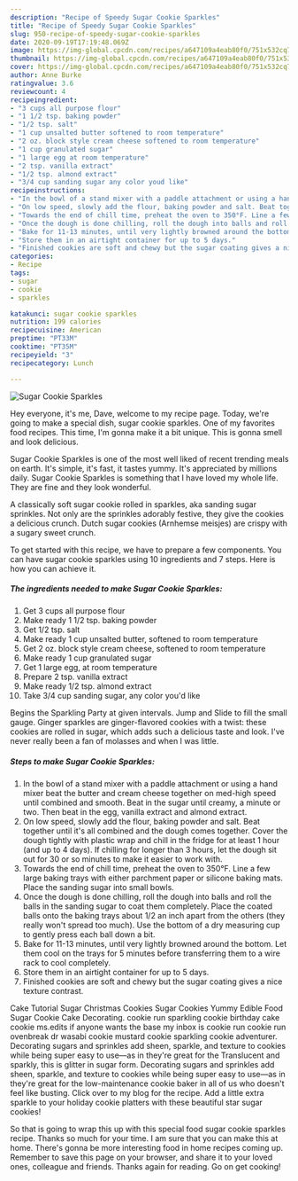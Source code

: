 ```yaml
---
description: "Recipe of Speedy Sugar Cookie Sparkles"
title: "Recipe of Speedy Sugar Cookie Sparkles"
slug: 950-recipe-of-speedy-sugar-cookie-sparkles
date: 2020-09-19T17:19:48.069Z
image: https://img-global.cpcdn.com/recipes/a647109a4eab80f0/751x532cq70/sugar-cookie-sparkles-recipe-main-photo.jpg
thumbnail: https://img-global.cpcdn.com/recipes/a647109a4eab80f0/751x532cq70/sugar-cookie-sparkles-recipe-main-photo.jpg
cover: https://img-global.cpcdn.com/recipes/a647109a4eab80f0/751x532cq70/sugar-cookie-sparkles-recipe-main-photo.jpg
author: Anne Burke
ratingvalue: 3.6
reviewcount: 4
recipeingredient:
- "3 cups all purpose flour"
- "1 1/2 tsp. baking powder"
- "1/2 tsp. salt"
- "1 cup unsalted butter softened to room temperature"
- "2 oz. block style cream cheese softened to room temperature"
- "1 cup granulated sugar"
- "1 large egg at room temperature"
- "2 tsp. vanilla extract"
- "1/2 tsp. almond extract"
- "3/4 cup sanding sugar any color youd like"
recipeinstructions:
- "In the bowl of a stand mixer with a paddle attachment or using a hand mixer beat the butter and cream cheese together on med-high speed until combined and smooth. Beat in the sugar until creamy, a minute or two. Then beat in the egg, vanilla extract and almond extract."
- "On low speed, slowly add the flour, baking powder and salt. Beat together until it&#39;s all combined and the dough comes together. Cover the dough tightly with plastic wrap and chill in the fridge for at least 1 hour (and up to 4 days). If chilling for longer than 3 hours, let the dough sit out for 30 or so minutes to make it easier to work with."
- "Towards the end of chill time, preheat the oven to 350°F. Line a few large baking trays with either parchment paper or silicone baking mats. Place the sanding sugar into small bowls."
- "Once the dough is done chilling, roll the dough into balls and roll the balls in the sanding sugar to coat them completely. Place the coated balls onto the baking trays about 1/2 an inch apart from the others (they really won&#39;t spread too much). Use the bottom of a dry measuring cup to gently press each ball down a bit."
- "Bake for 11-13 minutes, until very lightly browned around the bottom. Let them cool on the trays for 5 minutes before transferring them to a wire rack to cool completely."
- "Store them in an airtight container for up to 5 days."
- "Finished cookies are soft and chewy but the sugar coating gives a nice texture contrast."
categories:
- Recipe
tags:
- sugar
- cookie
- sparkles

katakunci: sugar cookie sparkles 
nutrition: 199 calories
recipecuisine: American
preptime: "PT33M"
cooktime: "PT35M"
recipeyield: "3"
recipecategory: Lunch

---
```



![Sugar Cookie Sparkles](https://img-global.cpcdn.com/recipes/a647109a4eab80f0/751x532cq70/sugar-cookie-sparkles-recipe-main-photo.jpg)

Hey everyone, it's me, Dave, welcome to my recipe page. Today, we're going to make a special dish, sugar cookie sparkles. One of my favorites food recipes. This time, I'm gonna make it a bit unique. This is gonna smell and look delicious.

Sugar Cookie Sparkles is one of the most well liked of recent trending meals on earth. It's simple, it's fast, it tastes yummy. It's appreciated by millions daily. Sugar Cookie Sparkles is something that I have loved my whole life. They are fine and they look wonderful.

A classically soft sugar cookie rolled in sparkles, aka sanding sugar sprinkles. Not only are the sprinkles adorably festive, they give the cookies a delicious crunch. Dutch sugar cookies (Arnhemse meisjes) are crispy with a sugary sweet crunch.


To get started with this recipe, we have to prepare a few components. You can have sugar cookie sparkles using 10 ingredients and 7 steps. Here is how you can achieve it.

<!--inarticleads1-->

##### The ingredients needed to make Sugar Cookie Sparkles:

1. Get 3 cups all purpose flour
1. Make ready 1 1/2 tsp. baking powder
1. Get 1/2 tsp. salt
1. Make ready 1 cup unsalted butter, softened to room temperature
1. Get 2 oz. block style cream cheese, softened to room temperature
1. Make ready 1 cup granulated sugar
1. Get 1 large egg, at room temperature
1. Prepare 2 tsp. vanilla extract
1. Make ready 1/2 tsp. almond extract
1. Take 3/4 cup sanding sugar, any color you&#39;d like


Begins the Sparkling Party at given intervals. Jump and Slide to fill the small gauge. Ginger sparkles are ginger-flavored cookies with a twist: these cookies are rolled in sugar, which adds such a delicious taste and look. I&#39;ve never really been a fan of molasses and when I was little. 

<!--inarticleads2-->

##### Steps to make Sugar Cookie Sparkles:

1. In the bowl of a stand mixer with a paddle attachment or using a hand mixer beat the butter and cream cheese together on med-high speed until combined and smooth. Beat in the sugar until creamy, a minute or two. Then beat in the egg, vanilla extract and almond extract.
1. On low speed, slowly add the flour, baking powder and salt. Beat together until it&#39;s all combined and the dough comes together. Cover the dough tightly with plastic wrap and chill in the fridge for at least 1 hour (and up to 4 days). If chilling for longer than 3 hours, let the dough sit out for 30 or so minutes to make it easier to work with.
1. Towards the end of chill time, preheat the oven to 350°F. Line a few large baking trays with either parchment paper or silicone baking mats. Place the sanding sugar into small bowls.
1. Once the dough is done chilling, roll the dough into balls and roll the balls in the sanding sugar to coat them completely. Place the coated balls onto the baking trays about 1/2 an inch apart from the others (they really won&#39;t spread too much). Use the bottom of a dry measuring cup to gently press each ball down a bit.
1. Bake for 11-13 minutes, until very lightly browned around the bottom. Let them cool on the trays for 5 minutes before transferring them to a wire rack to cool completely.
1. Store them in an airtight container for up to 5 days.
1. Finished cookies are soft and chewy but the sugar coating gives a nice texture contrast.


Cake Tutorial Sugar Christmas Cookies Sugar Cookies Yummy Edible Food Sugar Cookie Cake Decorating. cookie run sparkling cookie birthday cake cookie ms.edits if anyone wants the base my inbox is cookie run cookie run ovenbreak dr wasabi cookie mustard cookie sparkling cookie adventurer. Decorating sugars and sprinkles add sheen, sparkle, and texture to cookies while being super easy to use—as in they&#39;re great for the Translucent and sparkly, this is glitter in sugar form. Decorating sugars and sprinkles add sheen, sparkle, and texture to cookies while being super easy to use—as in they&#39;re great for the low-maintenance cookie baker in all of us who doesn&#39;t feel like busting. Click over to my blog for the recipe. Add a little extra sparkle to your holiday cookie platters with these beautiful star sugar cookies! 

So that is going to wrap this up with this special food sugar cookie sparkles recipe. Thanks so much for your time. I am sure that you can make this at home. There's gonna be more interesting food in home recipes coming up. Remember to save this page on your browser, and share it to your loved ones, colleague and friends. Thanks again for reading. Go on get cooking!
